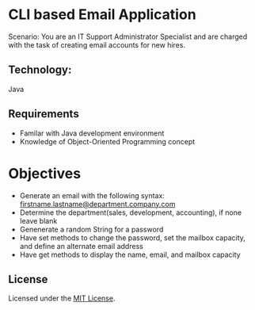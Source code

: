 # CLI based Email Application
Scenario: You are an IT Support Administrator Specialist and are charged with the task of creating email accounts for new hires.

## Technology:
Java

## Requirements
* Familar with Java development environment
* Knowledge of Object-Oriented Programming concept


# Objectives
* Generate an email with the following syntax: firstname.lastname@department.company.com
* Determine the department(sales, development, accounting), if none leave blank
* Genenerate a random String for a password
* Have set methods to change the password, set the mailbox capacity, and define an alternate email address
* Have get methods to display the name, email, and mailbox capacity

## License
Licensed under the [MIT License](LICENSE).
